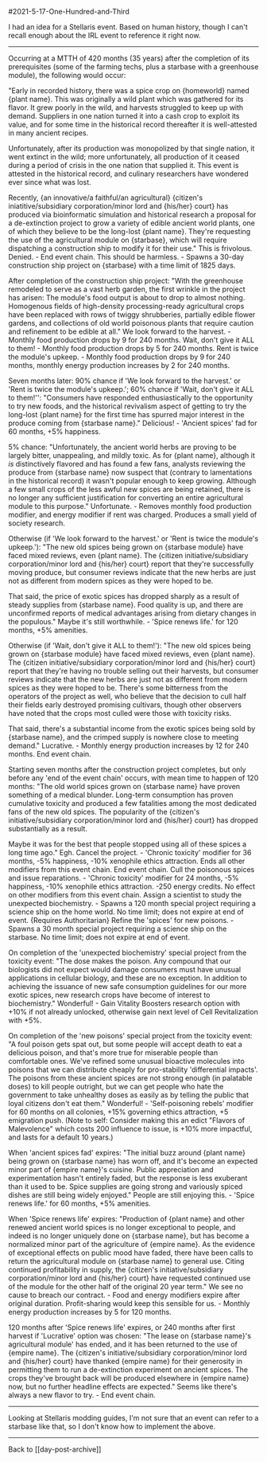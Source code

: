 #2021-5-17-One-Hundred-and-Third

I had an idea for a Stellaris event.  Based on human history, though I can't recall enough about the IRL event to reference it right now.

---
Occurring at a MTTH of 420 months (35 years) after the completion of its prerequisites (some of the farming techs, plus a starbase with a greenhouse module), the following would occur:

"Early in recorded history, there was a spice crop on {homeworld} named {plant name}.  This was originally a wild plant which was gathered for its flavor.  It grew poorly in the wild, and harvests struggled to keep up with demand.  Suppliers in one nation turned it into a cash crop to exploit its value, and for some time in the historical record thereafter it is well-attested in many ancient recipes.

Unfortunately, after its production was monopolized by that single nation, it went extinct in the wild; more unfortunately, all production of it ceased during a period of crisis in the one nation that supplied it.  This event is attested in the historical record, and culinary researchers have wondered ever since what was lost.

Recently, {an innovative/a faithful/an agricultural} {citizen's iniatitive/subsidiary corporation/minor lord and {his/her} court} has produced via bioinformatic simulation and historical research a proposal for a de-extinction project to grow a variety of edible ancient world plants, one of which they believe to be the long-lost {plant name}.  They're requesting the use of the agricultural module on {starbase}, which will require dispatching a construction ship to modify it for their use."
This is frivolous.  Denied.  - End event chain.
This should be harmless.  - Spawns a 30-day construction ship project on {starbase} with a time limit of 1825 days.

After completion of the construction ship project:
"With the greenhouse remodeled to serve as a vast herb garden, the first wrinkle in the project has arisen:  The module's food output is about to drop to almost nothing.  Homogenous fields of high-density processing-ready agricultural crops have been replaced with rows of twiggy shrubberies, partially edible flower gardens, and collections of old world poisonous plants that require caution and refinement to be edible at all."
We look forward to the harvest.  - Monthly food production drops by 9 for 240 months.
Wait, don't give it ALL to them! - Monthly food production drops by 5 for 240 months.
Rent is twice the module's upkeep.  - Monthly food production drops by 9 for 240 months, monthly energy production increases by 2 for 240 months.

Seven months later:
90% chance if 'We look forward to the harvest.' or 'Rent is twice the module's upkeep.'; 60% chance if 'Wait, don't give it ALL to them!'':
"Consumers have responded enthusiastically to the opportunity to try new foods, and the historical revivalism aspect of getting to try the long-lost {plant name} for the first time has spurred major interest in the produce coming from {starbase name}."
Delicious!  - 'Ancient spices' fad for 60 months, +5% happiness.

5% chance:
"Unfortunately, the ancient world herbs are proving to be largely bitter, unappealing, and mildly toxic.  As for {plant name}, although it *is* distinctively flavored and has found a few fans, analysts reviewing the produce from {starbase name} now suspect that (contrary to lamentations in the historical record) it wasn't popular enough to keep growing.  Although a few small crops of the less awful new spices are being retained, there is no longer any sufficient justification for converting an entire agricultural module to this purpose."
Unfortunate.  - Removes monthly food production modifier, and energy modifier if rent was charged.  Produces a small yield of society research.

Otherwise (if 'We look forward to the harvest.' or 'Rent is twice the module's upkeep.'):
"The new old spices being grown on {starbase module} have faced mixed reviews, even {plant name}.  The {citizen initiative/subsidiary corporation/minor lord and {his/her} court} report that they're successfully moving produce, but consumer reviews indicate that the new herbs are just not as different from modern spices as they were hoped to be.

That said, the price of exotic spices has dropped sharply as a result of steady supplies from {starbase name}.  Food quality is up, and there are unconfirmed reports of medical advantages arising from dietary changes in the populous."
Maybe it's still worthwhile.  - 'Spice renews life.' for 120 months, +5% amenities.

Otherwise (if 'Wait, don't give it ALL to them!'):
"The new old spices being grown on {starbase module} have faced mixed reviews, even {plant name}.  The {citizen initiative/subsidiary corporation/minor lord and {his/her} court} report that they're having no trouble selling out their harvests, but consumer reviews indicate that the new herbs are just not as different from modern spices as they were hoped to be.  There's some bitterness from the operators of the project as well, who believe that the decision to cull half their fields early destroyed promising cultivars, though other observers have noted that the crops most culled were those with toxicity risks.

That said, there's a substantial income from the exotic spices being sold by {starbase name}, and the crimped supply is nowhere close to meeting demand."
Lucrative.  - Monthly energy production increases by 12 for 240 months.  End event chain.

Starting seven months after the construction project completes, but only before any 'end of the event chain' occurs, with mean time to happen of 120 months:
"The old world spices grown on {starbase name} have proven something of a medical blunder.  Long-term consumption has proven cumulative toxicity and produced a few fatalities among the most dedicated fans of the new old spices.  The popularity of the {citizen's initiative/subsidiary corporation/minor lord and {his/her} court} has dropped substantially as a result.

Maybe it was for the best that people stopped using all of these spices a long time ago."
Egh.  Cancel the project. - 'Chronic toxicity' modifier for 36 months, -5% happiness, -10% xenophile ethics attraction.  Ends all other modifiers from this event chain.  End event chain.
Cull the poisonous spices and issue reparations. - 'Chronic toxicity' modifier for 24 months, -5% happiness, -10% xenophile ethics attraction.  -250 energy credits.  No effect on other modifiers from this event chain.
Assign a scientist to study the unexpected biochemistry.  - Spawns a 120 month special project requiring a science ship on the home world.  No time limit; does not expire at end of event.
{Requires Authoritarian}  Refine the 'spices' for new poisons.  - Spawns a 30 month special project requiring a science ship on the starbase.  No time limit; does not expire at end of event.

On completion of the 'unexpected biochemistry' special project from the toxicity event:
"The dose makes the poison.  Any compound that our biologists did not expect would damage consumers must have unusual applications in cellular biology, and these are no exception.  In addition to achieving the issuance of new safe consumption guidelines for our more exotic spices, new research crops have become of interest to biochemistry."
Wonderful! - Gain Vitality Boosters research option with +10% if not already unlocked, otherwise gain next level of Cell Revitalization with +5%.

On completion of the 'new poisons' special project from the toxicity event:
"A foul poison gets spat out, but some people will accept death to eat a delicious poison, and that's more true for miserable people than comfortable ones.  We've refined some unusual bioactive molecules into poisons that we can distribute cheaply for pro-stability 'differential impacts'.  The poisons from these ancient spices are not strong enough (in palatable doses) to kill people outright, but we can get people who hate the government to take unhealthy doses as easily as by telling the public that loyal citizens don't eat them."
Wonderful! - 'Self-poisoning rebels' modifier for 60 months on all colonies, +15% governing ethics attraction, +5 emigration push.
(Note to self: Consider making this an edict "Flavors of Malevolence" which costs 200 influence to issue, is +10% more impactful, and lasts for a default 10 years.)

When 'ancient spices fad' expires:
"The initial buzz around {plant name} being grown on {starbase name} has worn off, and it's become an expected minor part of {empire name}'s cuisine.  Public appreciation and experimentation hasn't entirely faded, but the response is less exuberant than it used to be.  Spice supplies are going strong and variously spiced dishes are still being widely enjoyed."
People are still enjoying this. - 'Spice renews life.' for 60 months, +5% amenities.

When 'Spice renews life' expires:
"Production of {plant name} and other renewed ancient world spices is no longer exceptional to people, and indeed is no longer uniquely done on {starbase name}, but has become a normalized minor part of the agriculture of {empire name}.  As the evidence of exceptional effects on public mood have faded, there have been calls to return the agricultural module on {starbase name} to general use.  Citing continued profitability in supply, the {citizen's initiative/subsidiary corporation/minor lord and {his/her} court} have requested continued use of the module for the other half of the original 20 year term."
We see no cause to breach our contract. - Food and energy modifiers expire after original duration.
Profit-sharing would keep this sensible for us. - Monthly energy production increases by 5 for 120 months.

120 months after 'Spice renews life' expires, or 240 months after first harvest if 'Lucrative' option was chosen:
"The lease on {starbase name}'s agricultural module' has ended, and it has been returned to the use of {empire name}.  The {citizen's initiative/subsidiary corporation/minor lord and {his/her} court} have thanked {empire name} for their generosity in permitting them to run a de-extinction experiment on ancient spices.  The crops they've brought back will be produced elsewhere in {empire name} now, but no further headline effects are expected."
Seems like there's always a new flavor to try. - End event chain.

---
Looking at Stellaris modding guides, I'm not sure that an event can refer to a starbase like that, so I don't know how to implement the above.

---
Back to [[day-post-archive]]